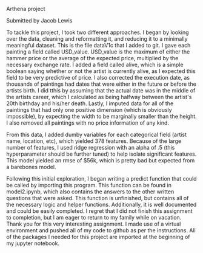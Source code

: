 Arthena project

Submitted by Jacob Lewis

To tackle this project, I took two different approaches. I began by looking over the data, cleaning and reformatting it, and reducing it to a minimally meaningful dataset. This is the file dataV1c that I added to git. I gave each painting a field called USD_value. USD_value is the maximum of either the hammer price or the average of the expected price, multiplied by the necessary exchange rate. I added a field called alive, which is a simple boolean saying whether or not the artist is currently alive, as I expected this field to be very predictive of price. I also corrected the execution date, as thousands of paintings had dates that were either in the future or before the artists birth. I did tthis by assuming that the actual date was in the middle of the artists career, which I calculated as being halfway between the artist's 20th birthday and his/her death. Lastly, I imputed data for all of the paintings that had only one positive dimension (which is obviously impossible), by expecting the width to be marginally smaller than the height. I also removed all paintings with no price information of any kind. 

From this data, I added dumby variables for each categorical field (artist name, location, etc), which yielded 378 features. Because of the large number of features, I used ridge regression with an alpha of .5 (this hyperparameter should be further tuned) to help isolate significant features. This model yielded an rmse of $56k, which is pretty bad but expected from a barebones model. 

Following this initial exploration, I began writing a predict function that could be called by importing this program. This function can be found in model2.ipynb, which also contains the answers to the other written questions that were asked. This function is unfinished, but contains all of the necessary logic and helper functions. Additionally, it is well documented and could be easily completed. I regret that I did not finish this assignment to completion, but I am eager to return to my family while on vacation. Thank you for this very interesting assignment. I made use of a virtual environment and pushed all of my code to github as per the instructions. All of the packages I needed for this project are imported at the beginning of my jupyter notebook. 

  
